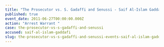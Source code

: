 ```yaml
---
title: "The Prosecutor vs. S. Gadaffi and Senussi - Saif Al-Islam Gaddafi - Arrest Warrant "
published: true
event_date: 2011-06-27T00:00:00.000Z
action: "Arrest Warrant "
case: the-prosecutor-vs-s-gadaffi-and-senussi
accused: saif-al-islam-gaddafi
slug: the-prosecutor-vs-s-gadaffi-and-senussi-events-saif-al-islam-gaddafi-arrest-warrant-
---
```

